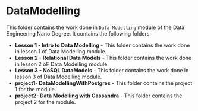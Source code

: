 # DataModelling

This folder contains the work done in `Data Modelling` module of the Data Engineering Nano Degree. It contains the following folders:
* **Lesson 1 - Intro to Data Modelling** - This folder contains the work done in lesson 1 of Data Modelling module.
* **Lesson 2 - Relational Data Models** - This folder contains the work done in lesson 2 oF Data Modelling module.
* **Lesson 3 - NoSQL DataModels** - This folder contains the work done in lesson 3 of Data Modelling module.
* **project1- DataModellingWithPostgres** - This folder contains the project 1 for the module.
* **project2- Data Modelling with Cassandra** - This folder contains the project 2 for the module.